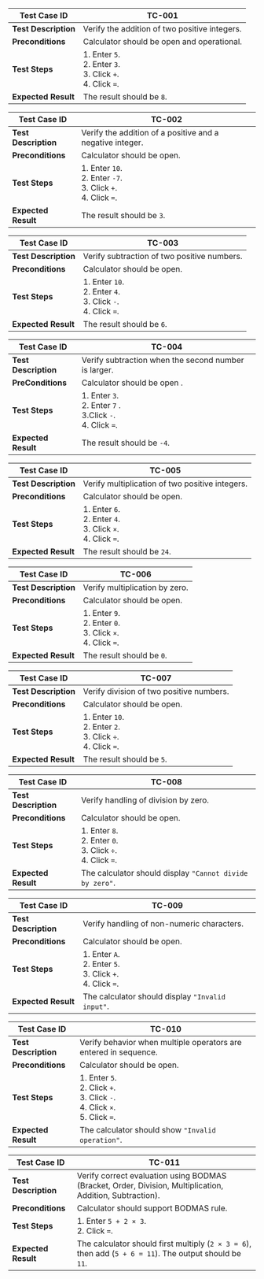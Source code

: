 | Test Case ID | TC-001 |
|-------------|-------------------------------|
| **Test Description** | Verify the addition of two positive integers. |
| **Preconditions** | Calculator should be open and operational. |
| **Test Steps** | 1. Enter `5`. <br> 2. Enter `3`. <br> 3. Click `+`. <br> 4. Click `=`. |
| **Expected Result** | The result should be `8`. |

| Test Case ID | TC-002 |
|-------------|-------------------------------|
| **Test Description** | Verify the addition of a positive and a negative integer. |
| **Preconditions** | Calculator should be open. |
| **Test Steps** | 1. Enter `10`. <br> 2. Enter `-7`. <br> 3. Click `+`. <br> 4. Click `=`. |
| **Expected Result** | The result should be `3`. |

| Test Case ID | TC-003 |
|-------------|-------------------------------|
| **Test Description** | Verify subtraction of two positive numbers. |
| **Preconditions** | Calculator should be open. |
| **Test Steps** | 1. Enter `10`. <br> 2. Enter `4`. <br> 3. Click `-`. <br> 4. Click `=`. |
| **Expected Result** | The result should be `6`. |

| Test Case ID | TC-004 |
|-------------|-------------------------------|
| **Test Description**| Verify subtraction when the second number is larger. |
| **PreConditions** | Calculator should be open .|
| **Test Steps** | 1. Enter `3`.<br> 2. Enter `7` .<br> 3.Click `-`.<br> 4. Click `=`.|
|**Expected Result**| The result should be `-4`.|

| Test Case ID | TC-005 |
|-------------|-------------------------------|
| **Test Description** | Verify multiplication of two positive integers. |
| **Preconditions** | Calculator should be open. |
| **Test Steps** | 1. Enter `6`. <br> 2. Enter `4`. <br> 3. Click `×`. <br> 4. Click `=`. |
| **Expected Result** | The result should be `24`. |

| Test Case ID | TC-006 |
|-------------|-------------------------------|
| **Test Description** | Verify multiplication by zero. |
| **Preconditions** | Calculator should be open. |
| **Test Steps** | 1. Enter `9`. <br> 2. Enter `0`. <br> 3. Click `×`. <br> 4. Click `=`. |
| **Expected Result** | The result should be `0`. |

| Test Case ID | TC-007 |
|-------------|-------------------------------|
| **Test Description** | Verify division of two positive numbers. |
| **Preconditions** | Calculator should be open. |
| **Test Steps** | 1. Enter `10`. <br> 2. Enter `2`. <br> 3. Click `÷`. <br> 4. Click `=`. |
| **Expected Result** | The result should be `5`. |

| Test Case ID | TC-008 |
|-------------|-------------------------------|
| **Test Description** | Verify handling of division by zero. |
| **Preconditions** | Calculator should be open. |
| **Test Steps** | 1. Enter `8`. <br> 2. Enter `0`. <br> 3. Click `÷`. <br> 4. Click `=`. |
| **Expected Result** | The calculator should display `"Cannot divide by zero"`. |

| Test Case ID | TC-009 |
|-------------|-------------------------------|
| **Test Description** | Verify handling of non-numeric characters. |
| **Preconditions** | Calculator should be open. |
| **Test Steps** | 1. Enter `A`. <br> 2. Enter `5`. <br> 3. Click `+`. <br> 4. Click `=`. |
| **Expected Result** | The calculator should display `"Invalid input"`. |

| Test Case ID | TC-010 |
|-------------|-------------------------------|
| **Test Description** | Verify behavior when multiple operators are entered in sequence. |
| **Preconditions** | Calculator should be open. |
| **Test Steps** | 1. Enter `5`. <br> 2. Click `+`. <br> 3. Click `-`. <br> 4. Click `×`. <br> 5. Click `=`. |
| **Expected Result** | The calculator should show `"Invalid operation"`. |

| Test Case ID | TC-011 |
|-------------|-------------------------------|
| **Test Description** | Verify correct evaluation using BODMAS (Bracket, Order, Division, Multiplication, Addition, Subtraction). |
| **Preconditions** | Calculator should support BODMAS rule. |
| **Test Steps** | 1. Enter `5 + 2 × 3`. <br> 2. Click `=`. |
| **Expected Result** | The calculator should first multiply (`2 × 3 = 6`), then add (`5 + 6 = 11`). The output should be `11`. |
